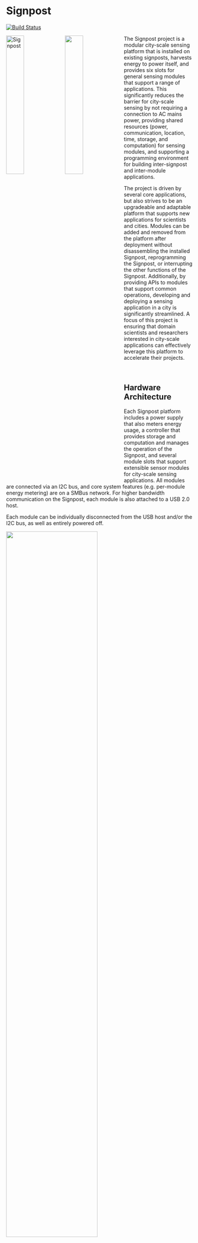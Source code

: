 Signpost
========

[![Build Status](https://travis-ci.org/lab11/signpost-software.svg?branch=master)](https://travis-ci.org/lab11/signpost-software)

<img src="https://raw.githubusercontent.com/lab11/signpost/master/media/signpost_on_sign_full_666x1000.jpg" alt="Signpost" width="31%" align="left" />
<img src="https://raw.githubusercontent.com/lab11/signpost/master/media/signpost_close_up_662x1000.jpg" align="left" width="31%" />

The Signpost project is a modular city-scale sensing platform that is installed on existing signposts, harvests
energy to power itself, and provides six slots for general sensing modules that support
a range of applications. This significantly reduces the barrier for city-scale sensing
by not requiring a connection to AC mains power, providing shared resources (power, communication, location,
time, storage, and computation) for sensing modules, and supporting a programming environment
for building inter-signpost and inter-module applications.

The project is driven by several core applications, but also strives to be
an upgradeable and adaptable platform that supports new applications
for scientists and cities. Modules can be added and removed from the platform
after deployment without disassembling the installed Signpost, reprogramming
the Signpost, or interrupting the other functions of the Signpost. Additionally,
by providing APIs to modules that support common operations, developing and
deploying a sensing application in a city is significantly streamlined. A focus
of this project is ensuring that domain scientists and researchers interested
in city-scale applications can effectively leverage this platform to accelerate
their projects.


<br />

Hardware Architecture
---------------------

Each Signpost platform includes a power supply that also meters energy usage, a controller that provides
storage and computation and manages the operation of the Signpost, and several module slots that support
extensible sensor modules for city-scale sensing applications. All modules are connected via an I2C bus,
and core system features (e.g. per-module energy metering) are on a SMBus network. For higher bandwidth
communication on the Signpost, each module is also attached to a USB 2.0 host.

Each module can be individually disconnected from the USB host and/or the I2C bus, as well as entirely
powered off.

<img src="https://raw.githubusercontent.com/lab11/signpost/master/media/signpost_arch_1000x445.jpg" width="70%" />


Software Architecture
--------------------

Signpost sensor modules access platform resources through the Signpost API, which
is a library that sits between the user's applications and the Signpost I2C bus.
The API is easily ported, only requiring I2C master/slave, GPIO, and timers. It
currently is ported [Tock](github.com/helena-project/tock) and [ARM MBed-OS](mbed.com),
with a port coming soon for Arduino. 

<img src="https://raw.githubusercontent.com/lab11/signpost/master/media/signpost_software_transparent.png" width="70%" />


Current Project Status
----------------------

Signposts are currently being deployed on campus at UC Berkeley. We have 5 Signposts
deployed and more than 20 built and awaiting deployment approval. On
these signposts we have modules sensing audio amplitude on seven spectrum bands, 
ambient environmental markers including temperature, pressure, and humidity, RF Spectrum
monitoring from 15-2700 MHz, and a microwave-radar based motion sensor. We are 
working to build applications such as distributed traffic monitoring on the
deployed platforms.

Signpost development kits have been designed to facilitate sensor module
and software development without requiring a full signpost platform. The
development kits have the ability to fully emulate a signpost including
energy metering and a Signpost radio module.

We are working to release version 1.0 of the Signpost Software API. 

Getting Involved
----------------

There are several ways to get involved with the Signpost Project! These
include building and deploying full signpost platforms, deploying new
sensor modules on our existing platforms, or deploying new applications on
existing sensor modules. If you would like to deploy city-scale sensing applications
using Signpost, please email <signpost-admin@eecs.berkeley.edu>.

Below are getting started guides for the Signpost platform.

 - [Building a Signpost](https://github.com/lab11/signpost/blob/master/docs/Building-Signpost.md)
 - [Creating a Sensor Module](https://github.com/lab11/signpost/blob/master/docs/Creating-Modules.md)
 - [Using your Signpost Development Kit](https://github.com/lab11/signpost/blob/master/docs/Signpost-Development-Kit.md)
 - [Writing City-Scale Sensing Applications](https://github.com/lab11/signpost-software/blob/master/docs/TutorialSession.md)

Roadmap
-------

Developing the Signpost platform is an ongoing effort with several primary
goals:

- Designing a programming model for running applications across a network of
Signposts. This should truly simplify creating interesting and useful applications,
and not discourage development by imposing unnecessary hurdles.
- Creating a HW/SW test framework for accelerating module development.
- Deploying several driving applications on the existing signpost deployment.
- Collaborating with other researchers to serve as a foundation for city-scale sensing
and wireless research.


### History

- **November 2017**: Signpost demo at Sensys 2017!
- **Fall 2017**: 20 Signposts were built and deployed for the TerraSwarm Annual Review! 5 of these are still deployed
on UC Berkeley's campus, and we are awaiting approval to deploy the remaining 15 signposts. We successfully
collaborated with researchers from UIUC and UC San Diego to demonstrate audio event detection on Signposts
and high-fidelity data backhaul to a drone deployed upon event detection. Check out the [video](https://www.youtube.com/watch?v=CGQCMqiHP2c).
- **August 2017**: Signpost presentation at the Intel Secure Internet of Things Retreat. A Signpost was transported
and successfully deployed for the 48 hours of the retreat, becoming operational in less that five minutes.
- **Summer 2017**: The first Signposts are being deployed on UC Berkeley's campus!
- **Winter 2017**: Signpost v0.2 released for the
[TerraSwarm Signpost Workshop](https://www.terraswarm.org/urbanheartbeat/wiki/Main/SignpostWorkshop).
This workshop featured the release of the Debug Backplane, initial API
implementations for signpost modules, and tutorials for getting started with
the Signpost platform.
- **Fall 2016**: Signpost v0.1 presented at [TerraSwarm Annual Review](https://www.terraswarm.org/conferences/16/annual/).
The demo included six modules (ambient conditions, 2.4 GHz RF sensing, LoRa/BLE radios,
ambient audio level, microwave radar, and air quality sensing from UCSD), data communication
over LoRa to a gateway, and a real-time UI.
- **Summer 2016**: Discussions on physical design yield a prototype enclosure and module form factor.


Related Projects
----------------

City-scale sensing platforms are a growing area of research with several emerging
approaches:

- Chicago's [Array of Things](https://arrayofthings.github.io/)
- NYC's [SONYC](https://wp.nyu.edu/sonyc/)

We see Signpost as one part of the city-scale sensing ecosystem, and
we hope to eventually deploy dynamic applications that can be distributed
across high granularity energy-harvesting nodes (Signposts) and
powered nodes such as Array of Things. Hopefully applications
such as SONYC can lower the cost of deployment by running on
Signpost platforms.

License
-------

Licensed under either of

 * Apache License, Version 2.0
   ([LICENSE-APACHE](LICENSE-APACHE) or http://www.apache.org/licenses/LICENSE-2.0)
 * MIT license
   ([LICENSE-MIT](LICENSE-MIT) or http://opensource.org/licenses/MIT)

at your option.

### Contribution

Unless you explicitly state otherwise, any contribution intentionally submitted
for inclusion in the work by you, as defined in the Apache-2.0 license, shall be
dual licensed as above, without any additional terms or conditions.
